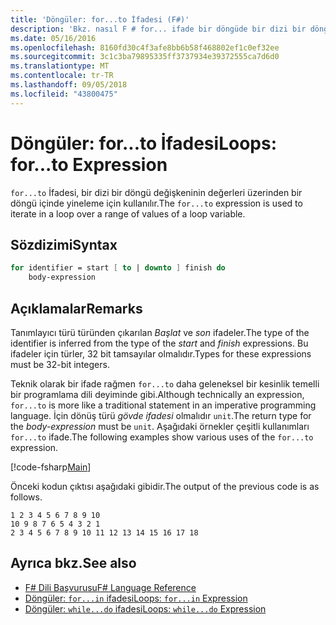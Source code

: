```yaml
---
title: 'Döngüler: for...to İfadesi (F#)'
description: 'Bkz. nasıl F # for... ifade bir döngüde bir dizi bir döngü değişkeninin değerleri üzerinden yinelemek için kullanılır.'
ms.date: 05/16/2016
ms.openlocfilehash: 8160fd30c4f3afe8bb6b58f468802ef1c0ef32ee
ms.sourcegitcommit: 3c1c3ba79895335ff3737934e39372555ca7d6d0
ms.translationtype: MT
ms.contentlocale: tr-TR
ms.lasthandoff: 09/05/2018
ms.locfileid: "43800475"
---
```

# <a name="loops-forto-expression"></a><span data-ttu-id="8c716-103">Döngüler: for...to İfadesi</span><span class="sxs-lookup"><span data-stu-id="8c716-103">Loops: for...to Expression</span></span>

<span data-ttu-id="8c716-104">`for...to` İfadesi, bir dizi bir döngü değişkeninin değerleri üzerinden bir döngü içinde yineleme için kullanılır.</span><span class="sxs-lookup"><span data-stu-id="8c716-104">The `for...to` expression is used to iterate in a loop over a range of values of a loop variable.</span></span>

## <a name="syntax"></a><span data-ttu-id="8c716-105">Sözdizimi</span><span class="sxs-lookup"><span data-stu-id="8c716-105">Syntax</span></span>

```fsharp
for identifier = start [ to | downto ] finish do
    body-expression
```

## <a name="remarks"></a><span data-ttu-id="8c716-106">Açıklamalar</span><span class="sxs-lookup"><span data-stu-id="8c716-106">Remarks</span></span>

<span data-ttu-id="8c716-107">Tanımlayıcı türü türünden çıkarılan *Başlat* ve *son* ifadeler.</span><span class="sxs-lookup"><span data-stu-id="8c716-107">The type of the identifier is inferred from the type of the *start* and *finish* expressions.</span></span> <span data-ttu-id="8c716-108">Bu ifadeler için türler, 32 bit tamsayılar olmalıdır.</span><span class="sxs-lookup"><span data-stu-id="8c716-108">Types for these expressions must be 32-bit integers.</span></span>

<span data-ttu-id="8c716-109">Teknik olarak bir ifade rağmen `for...to` daha geleneksel bir kesinlik temelli bir programlama dili deyiminde gibi.</span><span class="sxs-lookup"><span data-stu-id="8c716-109">Although technically an expression, `for...to` is more like a traditional statement in an imperative programming language.</span></span> <span data-ttu-id="8c716-110">İçin dönüş türü *gövde ifadesi* olmalıdır `unit`.</span><span class="sxs-lookup"><span data-stu-id="8c716-110">The return type for the *body-expression* must be `unit`.</span></span> <span data-ttu-id="8c716-111">Aşağıdaki örnekler çeşitli kullanımları `for...to` ifade.</span><span class="sxs-lookup"><span data-stu-id="8c716-111">The following examples show various uses of the `for...to` expression.</span></span>

[!code-fsharp[Main](../../../samples/snippets/fsharp/lang-ref-2/snippet5101.fs)]

<span data-ttu-id="8c716-112">Önceki kodun çıktısı aşağıdaki gibidir.</span><span class="sxs-lookup"><span data-stu-id="8c716-112">The output of the previous code is as follows.</span></span>

```
1 2 3 4 5 6 7 8 9 10
10 9 8 7 6 5 4 3 2 1
2 3 4 5 6 7 8 9 10 11 12 13 14 15 16 17 18
```

## <a name="see-also"></a><span data-ttu-id="8c716-113">Ayrıca bkz.</span><span class="sxs-lookup"><span data-stu-id="8c716-113">See also</span></span>

- [<span data-ttu-id="8c716-114">F# Dili Başvurusu</span><span class="sxs-lookup"><span data-stu-id="8c716-114">F# Language Reference</span></span>](index.md)
- [<span data-ttu-id="8c716-115">Döngüler: `for...in` ifadesi</span><span class="sxs-lookup"><span data-stu-id="8c716-115">Loops: `for...in` Expression</span></span>](loops-for-in-expression.md)
- [<span data-ttu-id="8c716-116">Döngüler: `while...do` ifadesi</span><span class="sxs-lookup"><span data-stu-id="8c716-116">Loops: `while...do` Expression</span></span>](loops-while-do-expression.md)
